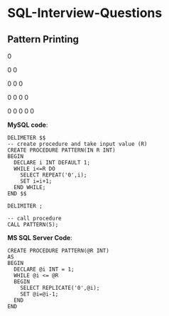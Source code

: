 # SQL-Interview-Questions

## Pattern Printing

0

0 0

0 0 0

0 0 0 0

0 0 0 0 0

**MySQL code**:
```
DELIMETER $$
-- create procedure and take input value (R)
CREATE PROCEDURE PATTERN(IN R INT)
BEGIN
  DECLARE i INT DEFAULT 1;
  WHILE i<=R DO
    SELECT REPEAT('0',i);
    SET i=i+1;
  END WHILE;
END $$

DELIMITER ;

-- call procedure
CALL PATTERN(5);
```
**MS SQL Server Code**:
```
CREATE PROCEDURE PATTERN(@R INT)
AS
BEGIN
  DECLARE @i INT = 1;
  WHILE @i <= @R
  BEGIN
    SELECT REPLICATE('0',@i);
    SET @i=@i-1;
  END
END
```
